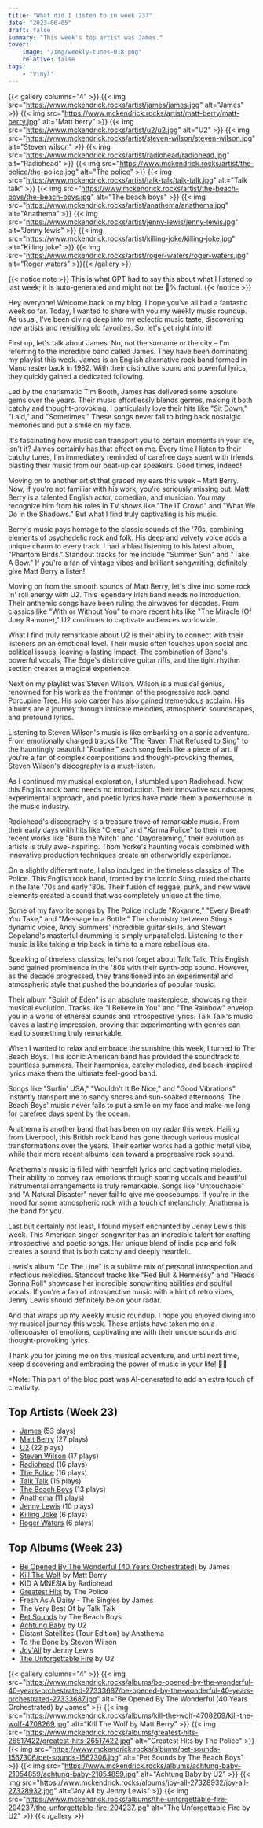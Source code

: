 ```yaml
---
title: "What did I listen to in week 23?"
date: "2023-06-05"
draft: false
summary: "This week's top artist was James."
cover:
    image: "/img/weekly-tunes-018.png"
    relative: false
tags:
    - "Vinyl"
---
```


{{< gallery columns="4" >}}
{{< img src="https://www.mckendrick.rocks/artist/james/james.jpg" alt="James" >}}
{{< img src="https://www.mckendrick.rocks/artist/matt-berry/matt-berry.jpg" alt="Matt berry" >}}
{{< img src="https://www.mckendrick.rocks/artist/u2/u2.jpg" alt="U2" >}}
{{< img src="https://www.mckendrick.rocks/artist/steven-wilson/steven-wilson.jpg" alt="Steven wilson" >}}
{{< img src="https://www.mckendrick.rocks/artist/radiohead/radiohead.jpg" alt="Radiohead" >}}
{{< img src="https://www.mckendrick.rocks/artist/the-police/the-police.jpg" alt="The police" >}}
{{< img src="https://www.mckendrick.rocks/artist/talk-talk/talk-talk.jpg" alt="Talk talk" >}}
{{< img src="https://www.mckendrick.rocks/artist/the-beach-boys/the-beach-boys.jpg" alt="The beach boys" >}}
{{< img src="https://www.mckendrick.rocks/artist/anathema/anathema.jpg" alt="Anathema" >}}
{{< img src="https://www.mckendrick.rocks/artist/jenny-lewis/jenny-lewis.jpg" alt="Jenny lewis" >}}
{{< img src="https://www.mckendrick.rocks/artist/killing-joke/killing-joke.jpg" alt="Killing joke" >}}
{{< img src="https://www.mckendrick.rocks/artist/roger-waters/roger-waters.jpg" alt="Roger waters" >}}{{< /gallery >}}

{{< notice note >}}
This is what GPT had to say this about what I listened to last week; it is auto-generated and might not be 💯% factual.
{{< /notice >}}

Hey everyone! Welcome back to my blog. I hope you've all had a fantastic week so far. Today, I wanted to share with you my weekly music roundup. As usual, I've been diving deep into my eclectic music taste, discovering new artists and revisiting old favorites. So, let's get right into it!

First up, let's talk about James. No, not the surname or the city – I'm referring to the incredible band called James. They have been dominating my playlist this week. James is an English alternative rock band formed in Manchester back in 1982. With their distinctive sound and powerful lyrics, they quickly gained a dedicated following.

Led by the charismatic Tim Booth, James has delivered some absolute gems over the years. Their music effortlessly blends genres, making it both catchy and thought-provoking. I particularly love their hits like "Sit Down," "Laid," and "Sometimes." These songs never fail to bring back nostalgic memories and put a smile on my face.

It's fascinating how music can transport you to certain moments in your life, isn't it? James certainly has that effect on me. Every time I listen to their catchy tunes, I'm immediately reminded of carefree days spent with friends, blasting their music from our beat-up car speakers. Good times, indeed!

Moving on to another artist that graced my ears this week – Matt Berry. Now, if you're not familiar with his work, you're seriously missing out. Matt Berry is a talented English actor, comedian, and musician. You may recognize him from his roles in TV shows like "The IT Crowd" and "What We Do in the Shadows." But what I find truly captivating is his music.

Berry's music pays homage to the classic sounds of the '70s, combining elements of psychedelic rock and folk. His deep and velvety voice adds a unique charm to every track. I had a blast listening to his latest album, "Phantom Birds." Standout tracks for me include "Summer Sun" and "Take A Bow." If you're a fan of vintage vibes and brilliant songwriting, definitely give Matt Berry a listen!

Moving on from the smooth sounds of Matt Berry, let's dive into some rock 'n' roll energy with U2. This legendary Irish band needs no introduction. Their anthemic songs have been ruling the airwaves for decades. From classics like "With or Without You" to more recent hits like "The Miracle (Of Joey Ramone)," U2 continues to captivate audiences worldwide.

What I find truly remarkable about U2 is their ability to connect with their listeners on an emotional level. Their music often touches upon social and political issues, leaving a lasting impact. The combination of Bono's powerful vocals, The Edge's distinctive guitar riffs, and the tight rhythm section creates a magical experience.

Next on my playlist was Steven Wilson. Wilson is a musical genius, renowned for his work as the frontman of the progressive rock band Porcupine Tree. His solo career has also gained tremendous acclaim. His albums are a journey through intricate melodies, atmospheric soundscapes, and profound lyrics.

Listening to Steven Wilson's music is like embarking on a sonic adventure. From emotionally charged tracks like "The Raven That Refused to Sing" to the hauntingly beautiful "Routine," each song feels like a piece of art. If you're a fan of complex compositions and thought-provoking themes, Steven Wilson's discography is a must-listen.

As I continued my musical exploration, I stumbled upon Radiohead. Now, this English rock band needs no introduction. Their innovative soundscapes, experimental approach, and poetic lyrics have made them a powerhouse in the music industry.

Radiohead's discography is a treasure trove of remarkable music. From their early days with hits like "Creep" and "Karma Police" to their more recent works like "Burn the Witch" and "Daydreaming," their evolution as artists is truly awe-inspiring. Thom Yorke's haunting vocals combined with innovative production techniques create an otherworldly experience.

On a slightly different note, I also indulged in the timeless classics of The Police. This English rock band, fronted by the iconic Sting, ruled the charts in the late '70s and early '80s. Their fusion of reggae, punk, and new wave elements created a sound that was completely unique at the time.

Some of my favorite songs by The Police include "Roxanne," "Every Breath You Take," and "Message in a Bottle." The chemistry between Sting's dynamic voice, Andy Summers' incredible guitar skills, and Stewart Copeland's masterful drumming is simply unparalleled. Listening to their music is like taking a trip back in time to a more rebellious era.

Speaking of timeless classics, let's not forget about Talk Talk. This English band gained prominence in the '80s with their synth-pop sound. However, as the decade progressed, they transitioned into an experimental and atmospheric style that pushed the boundaries of popular music.

Their album "Spirit of Eden" is an absolute masterpiece, showcasing their musical evolution. Tracks like "I Believe in You" and "The Rainbow" envelop you in a world of ethereal sounds and introspective lyrics. Talk Talk's music leaves a lasting impression, proving that experimenting with genres can lead to something truly remarkable.

When I wanted to relax and embrace the sunshine this week, I turned to The Beach Boys. This iconic American band has provided the soundtrack to countless summers. Their harmonies, catchy melodies, and beach-inspired lyrics make them the ultimate feel-good band.

Songs like "Surfin' USA," "Wouldn't It Be Nice," and "Good Vibrations" instantly transport me to sandy shores and sun-soaked afternoons. The Beach Boys' music never fails to put a smile on my face and make me long for carefree days spent by the ocean.

Anathema is another band that has been on my radar this week. Hailing from Liverpool, this British rock band has gone through various musical transformations over the years. Their earlier works had a gothic metal vibe, while their more recent albums lean toward a progressive rock sound.

Anathema's music is filled with heartfelt lyrics and captivating melodies. Their ability to convey raw emotions through soaring vocals and beautiful instrumental arrangements is truly remarkable. Songs like "Untouchable" and "A Natural Disaster" never fail to give me goosebumps. If you're in the mood for some atmospheric rock with a touch of melancholy, Anathema is the band for you.

Last but certainly not least, I found myself enchanted by Jenny Lewis this week. This American singer-songwriter has an incredible talent for crafting introspective and poetic songs. Her unique blend of indie pop and folk creates a sound that is both catchy and deeply heartfelt.

Lewis's album "On The Line" is a sublime mix of personal introspection and infectious melodies. Standout tracks like "Red Bull & Hennessy" and "Heads Gonna Roll" showcase her incredible songwriting abilities and soulful vocals. If you're a fan of introspective music with a hint of retro vibes, Jenny Lewis should definitely be on your radar.

And that wraps up my weekly music roundup. I hope you enjoyed diving into my musical journey this week. These artists have taken me on a rollercoaster of emotions, captivating me with their unique sounds and thought-provoking lyrics.

Thank you for joining me on this musical adventure, and until next time, keep discovering and embracing the power of music in your life! 🎵🎶

*Note: This part of the blog post was AI-generated to add an extra touch of creativity.

## Top Artists (Week 23)

- [James](https://www.mckendrick.rocks/artist/james/) (53 plays)
- [Matt Berry](https://www.mckendrick.rocks/artist/matt-berry/) (27 plays)
- [U2](https://www.mckendrick.rocks/artist/u2/) (22 plays)
- [Steven Wilson](https://www.mckendrick.rocks/artist/steven-wilson/) (17 plays)
- [Radiohead](https://www.mckendrick.rocks/artist/radiohead/) (16 plays)
- [The Police](https://www.mckendrick.rocks/artist/the-police/) (16 plays)
- [Talk Talk](https://www.mckendrick.rocks/artist/talk-talk/) (15 plays)
- [The Beach Boys](https://www.mckendrick.rocks/artist/the-beach-boys/) (13 plays)
- [Anathema](https://www.mckendrick.rocks/artist/anathema/) (11 plays)
- [Jenny Lewis](https://www.mckendrick.rocks/artist/jenny-lewis/) (10 plays)
- [Killing Joke](https://www.mckendrick.rocks/artist/killing-joke/) (6 plays)
- [Roger Waters](https://www.mckendrick.rocks/artist/roger-waters/) (6 plays)


## Top Albums (Week 23)

- [Be Opened By The Wonderful (40 Years Orchestrated)](https://www.mckendrick.rocks/albums/be-opened-by-the-wonderful-40-years-orchestrated-27333687/) by James
- [Kill The Wolf](https://www.mckendrick.rocks/albums/kill-the-wolf-4708269/) by Matt Berry
- KID A MNESIA by Radiohead
- [Greatest Hits](https://www.mckendrick.rocks/albums/greatest-hits-26517422/) by The Police
- Fresh As A Daisy - The Singles by James
- The Very Best Of by Talk Talk
- [Pet Sounds](https://www.mckendrick.rocks/albums/pet-sounds-1567306/) by The Beach Boys
- [Achtung Baby](https://www.mckendrick.rocks/albums/achtung-baby-21054859/) by U2
- Distant Satellites (Tour Edition) by Anathema
- To the Bone by Steven Wilson
- [Joy'All](https://www.mckendrick.rocks/albums/joy-all-27328932/) by Jenny Lewis
- [The Unforgettable Fire](https://www.mckendrick.rocks/albums/the-unforgettable-fire-204237/) by U2


{{< gallery columns="4" >}}
{{< img src="https://www.mckendrick.rocks/albums/be-opened-by-the-wonderful-40-years-orchestrated-27333687/be-opened-by-the-wonderful-40-years-orchestrated-27333687.jpg" alt="Be Opened By The Wonderful (40 Years Orchestrated) by James" >}}
{{< img src="https://www.mckendrick.rocks/albums/kill-the-wolf-4708269/kill-the-wolf-4708269.jpg" alt="Kill The Wolf by Matt Berry" >}}
{{< img src="https://www.mckendrick.rocks/albums/greatest-hits-26517422/greatest-hits-26517422.jpg" alt="Greatest Hits by The Police" >}}
{{< img src="https://www.mckendrick.rocks/albums/pet-sounds-1567306/pet-sounds-1567306.jpg" alt="Pet Sounds by The Beach Boys" >}}
{{< img src="https://www.mckendrick.rocks/albums/achtung-baby-21054859/achtung-baby-21054859.jpg" alt="Achtung Baby by U2" >}}
{{< img src="https://www.mckendrick.rocks/albums/joy-all-27328932/joy-all-27328932.jpg" alt="Joy'All by Jenny Lewis" >}}
{{< img src="https://www.mckendrick.rocks/albums/the-unforgettable-fire-204237/the-unforgettable-fire-204237.jpg" alt="The Unforgettable Fire by U2" >}}
{{< /gallery >}}